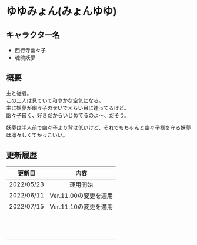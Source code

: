 # ゆゆみょん(みょんゆゆ)

## キャラクター名
- 西行寺幽々子
- 魂魄妖夢

## 概要
主と従者。<br />
この二人は見ていて和やかな空気になる。<br />
主に妖夢が幽々子のせいでえらい目に逢ってるけど。<br />
幽々子曰く、好きだからいじめてるのよ～、だそう。<br />

妖夢は半人前で幽々子より背は低いけど、それでもちゃんと幽々子様を守る妖夢は凛々しくてかっこいい。<br />

## 更新履歴
| 更新日 | 内容 |
| :---: | :---: |
| 2022/05/23 | 運用開始 |
| 2022/06/11 | Ver.11.00の変更を適用 |
| 2022/07/15 | Ver.11.10の変更を適用 |
| | |
| | |
| | |
| | |
| | |
| | |
| | |
| | |
| | |
| | |
| | |
| | |

